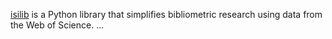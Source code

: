 [isilib]() is a Python library that simplifies bibliometric research using data from the Web of Science. ...